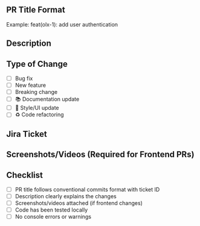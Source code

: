 ## PR Title Format
Example: feat(olx-1): add user authentication

## Description
<!-- Describe what this PR does and why -->

## Type of Change
- [ ] Bug fix
- [ ] New feature
- [ ] Breaking change
- [ ] 📚 Documentation update
- [ ] 🎨 Style/UI update
- [ ] ♻️ Code refactoring

## Jira Ticket
<!-- Link: https://yourcompany.atlassian.net/browse/OLX-XXX -->

## Screenshots/Videos (Required for Frontend PRs)
<!-- Add screenshots or video walkthroughs for any UI changes -->
<!-- You can drag and drop images or videos directly into this text box -->

## Checklist
- [ ] PR title follows conventional commits format with ticket ID
- [ ] Description clearly explains the changes
- [ ] Screenshots/videos attached (if frontend changes)
- [ ] Code has been tested locally
- [ ] No console errors or warnings
